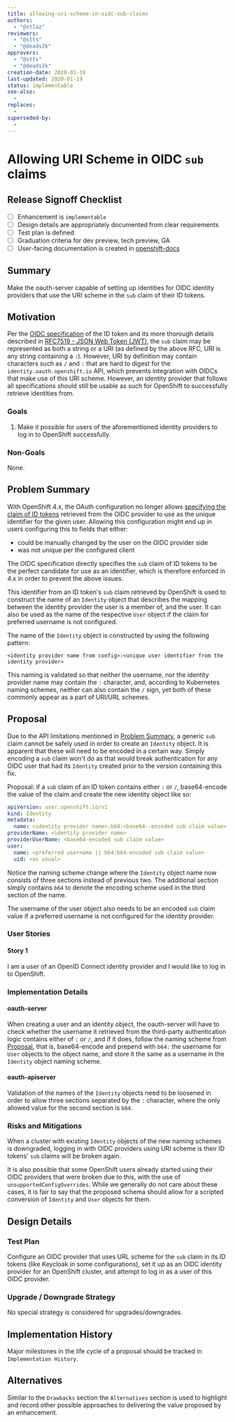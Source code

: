 ```yaml
---
title: allowing-uri-scheme-in-oidc-sub-claims
authors:
  - "@stlaz"
reviewers:
  - "@stts"
  - "@deads2k"
approvers:
  - "@stts"
  - "@deads2k"
creation-date: 2020-01-19
last-updated: 2020-01-19
status: implementable
see-also:
  -
replaces:
  -
superseded-by:
  -
---
```


# Allowing URI Scheme in OIDC `sub` claims

## Release Signoff Checklist

- [ ] Enhancement is `implementable`
- [ ] Design details are appropriately documented from clear requirements
- [ ] Test plan is defined
- [ ] Graduation criteria for dev preview, tech preview, GA
- [ ] User-facing documentation is created in [openshift-docs](https://github.com/openshift/openshift-docs/)

## Summary

Make the oauth-server capable of setting up identities for OIDC identity
providers that use the URI scheme in the `sub` claim of their ID tokens.

## Motivation

Per the [OIDC specification](https://openid.net/specs/openid-connect-core-1_0-final.html#IDToken)
of the ID token and its more thorough details described in
[RFC7519 - JSON Web Token (JWT)](https://tools.ietf.org/html/rfc7519#section-4.1.2),
the `sub` claim may be represented as both a string or a URI (as defined by the above RFC,
URI is any string containing a `:`). However, URI by
definition may contain characters such as `/` and `:` that are hard to digest
for the `identity.oauth.openshift.io` API, which prevents integration with OIDCs
that make use of this URI scheme. However, an identity provider that follows all
specifications should still be usable as such for OpenShift to successfully retrieve
identities from.

### Goals

1. Make it possible for users of the aforementioned identity providers to log in
   to OpenShift successfully.

### Non-Goals

None.

## Problem Summary

With OpenShift 4.x, the OAuth configuration no longer allows [specifying the claim
of ID tokens](https://github.com/openshift/api/blob/670ac3fc997c2f1d19b8c29ef04f70d6e3d4a59e/osin/v1/types.go#L341)
retrieved from the OIDC provider to use as the unique identifier
for the given user. Allowing this configuration might end up in
users configuring this to fields that either:

- could be manually changed by the user on the OIDC provider side
- was not unique per the configured client

The OIDC specification directly specifies the `sub` claim of ID tokens
to be the perfect candidate for use as an identifier, which is therefore
enforced in 4.x in order to prevent the above issues.

This identifier from an ID token's `sub` claim retrieved by OpenShift is used to
construct the name of an `Identity` object that describes the mapping between
the identity provider the user is a member of, and the user. It can also
be used as the name of the respective `User` object if the claim for preferred
username is not configured.

The name of the `Identity` object is constructed by using the following pattern:

```text
<identity provider name from config>:<unique user identifier from the identity provider>
```

This naming is validated so that neither the username, nor the identity provider
name may contain the `:` character, and, according to Kubernetes naming schemes,
neither can also contain the `/` sign, yet both of these commonly appear as a
part of URI/URL schemes.

## Proposal

Due to the API limitations mentioned in [Problem Summary](#problem-summary), a
generic `sub` claim cannot be safely used in order to create an `Identity` object.
It is apparent that these will need to be encoded in a certain way. Simply encoding
a `sub` claim won't do as that would break authentication for any OIDC user
that had its `Identity` created prior to the version containing this fix.

Proposal: if a `sub` claim of an ID token contains either `:` or `/`, base64-encode
the value of the claim and create the new identity object like so:

```yaml
apiVersion: user.openshift.io/v1
kind: Identity
metadata:
  name: <identity provider name>:b64:<base64--encoded sub claim value>
providerName: <identity provider name>
providerUserName: <base64-encoded sub claim value>
user:
  name: <preferred username || b64:b64-encoded sub claim value>
  uid: <as usual>
```

Notice the naming scheme change where the `Identity` object name now consists of
three sections instead of previous two. The additional section simply contains
`b64` to denote the encoding scheme used in the third section of the name.

The username of the user object also needs to be an encoded `sub` claim value if
a preferred username is not configured for the identity provider.

### User Stories

#### Story 1

I am a user of an OpenID Connect identity provider and I would like to log in to
OpenShift.

### Implementation Details

#### oauth-server

When creating a user and an identity object, the oauth-server will have to check
whether the username it retrieved from the third-party authentication logic contains
either of `:` or `/`, and if it does, follow the naming scheme from [Proposal](#proposal),
that is, base64-encode and prepend with `b64:` the username for `User` objects
to the object name, and store it the same as a username in the
`Identity` object naming scheme.

#### oauth-apiserver

Validation of the names of the `Identity` objects need to be loosened in order
to allow three sections separated by the `:` character, where the only allowed
value for the second section is `b64`.

### Risks and Mitigations

When a cluster with existing `Identity` objects of the new naming schemes is downgraded,
logging in with OIDC providers using URI scheme is their ID tokens' `sub` claims
will be broken again.

It is also possible that some OpenShift users already started using their OIDC
providers that were broken due to this, with the use of `unsupportedConfigOverrides`.
While we generally do not care about these cases, it is fair to say that the
proposed schema should allow for a scripted conversion of `Identity` and `User`
objects for them.

## Design Details

### Test Plan

Configure an OIDC provider that uses URL scheme for the `sub` claim in its
ID tokens (like Keycloak in some configurations), set it up as an OIDC identity
provider for an OpenShift cluster, and attempt to log in as a user of this
OIDC provider.

### Upgrade / Downgrade Strategy

No special strategy is considered for upgrades/downgrades.

## Implementation History

Major milestones in the life cycle of a proposal should be tracked in `Implementation
History`.

## Alternatives

Similar to the `Drawbacks` section the `Alternatives` section is used to
highlight and record other possible approaches to delivering the value proposed
by an enhancement.

